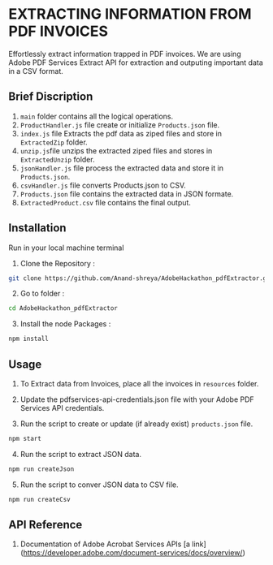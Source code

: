 
# EXTRACTING INFORMATION FROM PDF INVOICES

Effortlessly extract information trapped in PDF invoices. We are using Adobe PDF Services Extract API for extraction and outputing important data in a CSV format.


## Brief Discription

1. `main` folder contains all the logical operations.
2. `ProductHandler.js` file create or initialize `Products.json` file.
3. `index.js` file Extracts the pdf data as ziped files and store in `ExtractedZip` folder.
4. `unzip.js`file unzips the extracted ziped files and stores in `ExtractedUnzip` folder.
5. `jsonHandler.js` file process the extracted data and store it in `Products.json`.
6. `csvHandler.js` file converts Products.json to CSV.
7. `Products.json` file contains the extracted data in JSON formate.
8. `ExtractedProduct.csv` file contains the final output.
## Installation
Run in your local machine terminal
 1. Clone the Repository :
```bash
git clone https://github.com/Anand-shreya/AdobeHackathon_pdfExtractor.git
```
2. Go to folder :
```bash
cd AdobeHackathon_pdfExtractor
```
3.  Install the node Packages :
  ```bash
npm install
```


## Usage

1. To Extract data from Invoices, place all the invoices in `resources` folder.

2. Update the pdfservices-api-credentials.json file with your Adobe PDF Services API credentials.
3. Run the script to create or update (if already exist) `products.json` file.
```bash
npm start
```
4. Run the script to extract JSON data.
```bash
npm run createJson
```
5. Run the script to conver JSON data to CSV file.
```bash
npm run createCsv
```
## API Reference
1. Documentation of Adobe Acrobat Services APIs
 [a link] (https://developer.adobe.com/document-services/docs/overview/)